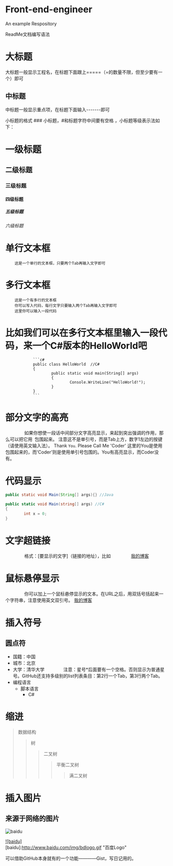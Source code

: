 # Front-end-engineer
An example Respository

ReadMe文档编写语法

大标题
====
大标题一般显示工程名，在标题下面跟上=====（=的数量不限，但至少要有一个）即可

中标题
---------
中标题一般显示重点项，在标题下面输入-------即可

小标题的格式 ### 小标题，#和标题字符中间要有空格 ，小标题等级表示法如下：
# 一级标题
## 二级标题
### 三级标题
#### 四级标题
##### 五级标题
###### 六级标题

# 单行文本框
        这是一个单行的文本框，只要两个Tab再输入文字即可
        
# 多行文本框
        这是一个有多行的文本框
        你可以写入代码，每行文字只要输入两个Tab再输入文字即可
        这里你可以输入一段代码

# 比如我们可以在多行文本框里输入一段代码，来一个C#版本的HelloWorld吧
                ```c#
                public class HelloWorld  //C#
                {
                        public static void main(String[] args)
                        {
                                Console.WriteLine("HelloWorld!");
                        }
                }
                ```

# 部分文字的高亮
                如果你想使一段话中间部分文字高亮显示，来起到突出强调的作用，那么可以把它用` `包围起来。
                注意这不是单引号，而是Tab上方，数字1左边的按键（请使用英文输入法）。
                Thank `You`.  Please Call Me 'Coder' 这里的You是使用` `包围起来的，而‘Coder’则是使用单引号包围的。You有高亮显示，而Coder没有。

# 代码显示
```Java
public static void Main(String[] args){} //Java
```
```C#
public static void Main(string[] args) //C#
{
        int x = 0;
}
```

# 文字超链接
                格式：[要显示的文字]（链接的地址），比如
                [我的博客](http://www.cnblogs.com/lcxBlog/)

# 鼠标悬停显示 
                你可以加上一个鼠标悬停显示的文本。在URL之后，用双括号括起来一个字符串，注意使用英文双引号。
                [我的博客](http://www.cnblogs.com/lcxBlog/ "悬停显示")
    
# 插入符号
## 圆点符
* 国籍：中国
* 城市：北京
* 大学：清华大学
                注意：星号*后面要有一个空格。否则显示为普通星号。GitHub还支持多级别的list列表条目：第2行一个Tab，第3行两个Tab。
* 编程语言
    * 脚本语言
        * C#

# 缩进
> 数据结构
>> 树
>>> 二叉树
>>>> 平衡二叉树
>>>>> 满二叉树

# 插入图片
## 来源于网络的图片
![baidu](http://www.baidu.com/img/bdlogo.gif "百度logo") 

[![baidu]](http://baidu.com)  
[baidu]:http://www.baidu.com/img/bdlogo.gif "百度Logo" 

可以借助GitHub本身就有的一个功能————Gist，写日记用的。
